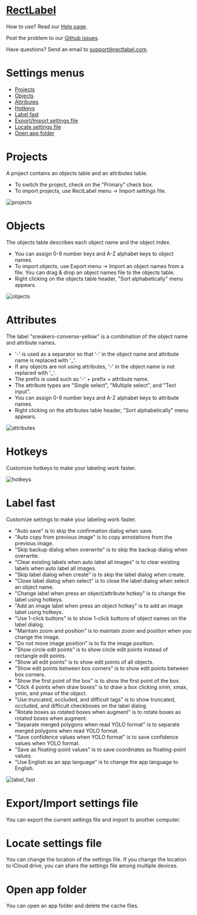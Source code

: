 # [RectLabel](https://rectlabel.com)
How to use? Read our [Help page](https://rectlabel.com/help/).

Post the problem to our [Github issues](https://github.com/ryouchinsa/Rectlabel-support/issues).

Have questions? Send an email to support@rectlabel.com.

# Settings menus
- [Projects](https://rectlabel.com/settings#projects)
- [Objects](https://rectlabel.com/settings#objects)
- [Attributes](https://rectlabel.com/settings#attributes)
- [Hotkeys](https://rectlabel.com/settings#hotkeys)
- [Label fast](https://rectlabel.com/settings#label-fast)
- [Export/Import settings file](https://rectlabel.com/settings#exportimport-settings-file)
- [Locate settings file](https://rectlabel.com/settings#locate-settings-file)
- [Open app folder](https://rectlabel.com/settings#open-app-folder)

# Projects
A project contains an objects table and an attributes table.
- To switch the project, check on the "Primary" check box.
- To import projects, use RectLabel menu -> Import settings file.

![projects](https://github.com/ryouchinsa/ryouchinsa.github.io/assets/1954306/b0a14482-a947-4816-bb0a-e16f265efc42)

# Objects
The objects table describes each object name and the object index.
- You can assign 0-9 number keys and A-Z alphabet keys to object names.
- To import objects, use Export menu -> Import an object names from a file. You can drag & drop an object names file to the objects table.
- Right clicking on the objects table header, "Sort alphabetically" menu appears.

![objects](https://github.com/ryouchinsa/ryouchinsa.github.io/assets/1954306/d21486a7-e9a4-477a-93c6-7d841ea9af96)

# Attributes
The label "sneakers-converse-yellow" is a combination of the object name and attribute names.
- '-' is used as a separator so that '-' in the object name and attribute name is replaced with '\_'.
- If any objects are not using attributes, '-' in the object name is not replaced with '\_'.
- The prefix is used such as '-' + prefix + attribute name.
- The attribute types are "Single select", "Multiple select", and "Text input".
- You can assign 0-9 number keys and A-Z alphabet keys to attribute names.
- Right clicking on the attributes table header, "Sort alphabetically" menu appears.

![attributes](https://github.com/ryouchinsa/ryouchinsa.github.io/assets/1954306/a4fb8154-3391-49c2-94d0-20513395a085)

# Hotkeys
Customize hotkeys to make your labeling work faster.

![hotkeys](https://github.com/ryouchinsa/ryouchinsa.github.io/assets/1954306/e4933560-769d-490a-addc-80e9b3643c68)

# Label fast
Customize settings to make your labeling work faster.

- "Auto save" is to skip the confirmation dialog when save.
- "Auto copy from previous image" is to copy annotations from the previous image.
- "Skip backup dialog when overwrite" is to skip the backup dialog when overwrite.
- "Clear existing labels when auto label all images" is to clear existing labels when auto label all images.
- "Skip label dialog when create" is to skip the label dialog when create.
- "Close label dialog when select" is to close the label dialog when select an object name.
- "Change label when press an object/attribute hotkey" is to change the label using hotkeys.
- "Add an image label when press an object hotkey" is to add an image label using hotkeys.
- "Use 1-click buttons" is to show 1-click buttons of object names on the label dialog.
- "Maintain zoom and position" is to maintain zoom and position when you change the image.
- "Do not move image position" is to fix the image position.
- "Show circle edit points" is to show circle edit points instead of rectangle edit points.
- "Show all edit points" is to show edit points of all objects.
- "Show edit points between box corners" is to show edit points between box corners.
- "Show the first point of the box" is to show the first point of the box.
- "Click 4 points when draw boxes" is to draw a box clicking xmin, xmax, ymin, and ymax of the object.
- "Use truncated, occluded, and difficult tags" is to show truncated, occluded, and difficult checkboxes on the label dialog.
- "Rotate boxes as rotated boxes when augment" is to rotate boxes as rotated boxes when augment.
- "Separate merged polygons when read YOLO format" is to separate merged polygons when read YOLO format.
- "Save confidence values when YOLO format" is to save confidence values when YOLO format.
- "Save as floating-point values" is to save coordinates as floating-point values.
- "Use English as an app language" is to change the app language to English.

![label_fast](https://github.com/ryouchinsa/ryouchinsa.github.io/assets/1954306/d73f7c26-41f2-4b08-b389-5f58bc0ad487)

# Export/Import settings file
You can export the current settings file and import to another computer.

# Locate settings file
You can change the location of the settings file. If you change the location to iCloud drive, you can share the settings file among multiple devices.

# Open app folder
You can open an app folder and delete the cache files.

